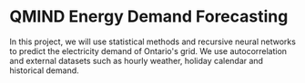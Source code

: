 # QMIND Energy Demand Forecasting
In this project, we will use statistical methods and recursive neural networks to predict the electricity demand of Ontario's grid. We use autocorrelation and external datasets such as hourly weather, holiday calendar and historical demand.
